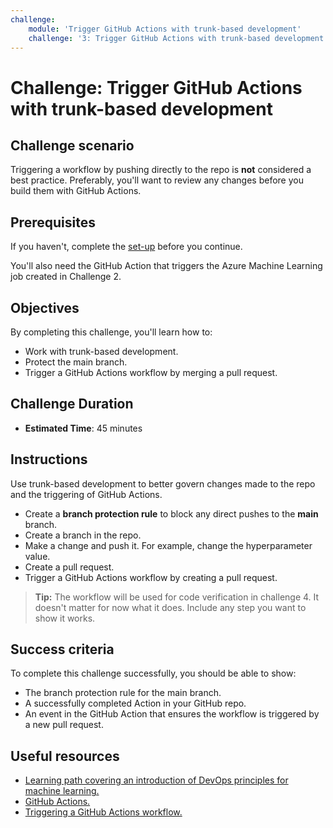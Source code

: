 ```yaml
---
challenge:
    module: 'Trigger GitHub Actions with trunk-based development'
    challenge: '3: Trigger GitHub Actions with trunk-based development'
---
```


# Challenge: Trigger GitHub Actions with trunk-based development

## Challenge scenario

Triggering a workflow by pushing directly to the repo is **not** considered a best practice. Preferably, you'll want to review any changes before you build them with GitHub Actions.

## Prerequisites

If you haven't, complete the [set-up](00-set-up.md) before you continue.

You'll also need the GitHub Action that triggers the Azure Machine Learning job created in Challenge 2. 

## Objectives

By completing this challenge, you'll learn how to:

- Work with trunk-based development.
- Protect the main branch.
- Trigger a GitHub Actions workflow by merging a pull request.

## Challenge Duration

- **Estimated Time**: 45 minutes

## Instructions

Use trunk-based development to better govern changes made to the repo and the triggering of GitHub Actions.

- Create a **branch protection rule** to block any direct pushes to the **main** branch.
- Create a branch in the repo.
- Make a change and push it. For example, change the hyperparameter value. 
- Create a pull request. 
- Trigger a GitHub Actions workflow by creating a pull request.

> **Tip:**
> The workflow will be used for code verification in challenge 4. It doesn't matter for now what it does. Include any step you want to show it works.

## Success criteria

To complete this challenge successfully, you should be able to show:

- The branch protection rule for the main branch.
- A successfully completed Action in your GitHub repo. 
- An event in the GitHub Action that ensures the workflow is triggered by a new pull request.

## Useful resources

- [Learning path covering an introduction of DevOps principles for machine learning.](https://docs.microsoft.com/learn/paths/introduction-machine-learn-operations/)
- [GitHub Actions.](https://docs.github.com/actions/guides)
- [Triggering a GitHub Actions workflow.](https://docs.github.com/actions/using-workflows/triggering-a-workflow)
